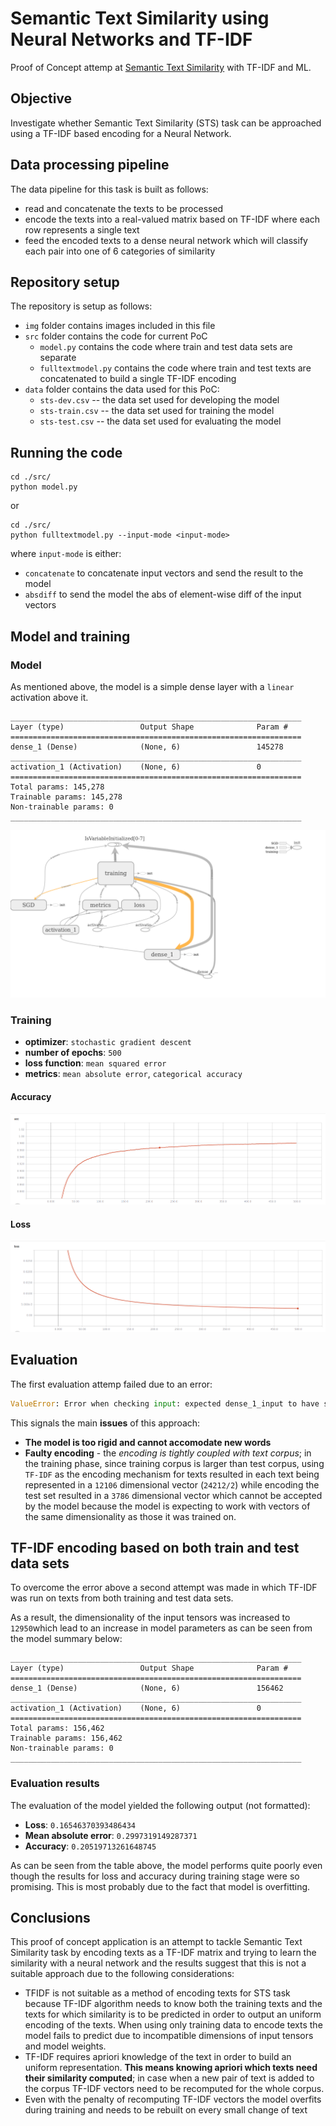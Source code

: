 # Semantic Text Similarity using Neural Networks and TF-IDF #

Proof of Concept attemp at [Semantic Text Similarity](http://ixa2.si.ehu.eus/stswiki/index.php/Main_Page) with TF-IDF and ML.

## Objective ##
Investigate whether Semantic Text Similarity (STS) task can be approached using a TF-IDF based encoding for a Neural Network.

## Data processing pipeline ##
The data pipeline for this task is built as follows:
- read and concatenate the texts to be processed
- encode the texts into a real-valued matrix based on TF-IDF where each row represents a single text
- feed the encoded texts to a dense neural network which will classify each pair into one of 6 categories of similarity

## Repository setup ##
The repository is setup as follows:
- `img` folder contains images included in this file
- `src` folder contains the code for current PoC
  - `model.py` contains the code where train and test data sets are separate
  - `fulltextmodel.py` contains the code where train and test texts are concatenated to build a single TF-IDF encoding
- `data` folder contains the data used for this PoC:
  - `sts-dev.csv` -- the data set used for developing the model
  - `sts-train.csv` -- the data set used for training the model
  - `sts-test.csv` -- the data set used for evaluating the model

## Running the code ##

``` shell
cd ./src/
python model.py
```
or

``` shell
cd ./src/
python fulltextmodel.py --input-mode <input-mode>
```
where `input-mode` is either:

- `concatenate` to concatenate input vectors and send the result to the model
- `absdiff` to send the model the abs of element-wise diff of the input vectors

## Model and training ##

### Model ###

As mentioned above, the model is a simple dense layer with a `linear` activation above it.

``` text
_________________________________________________________________
Layer (type)                 Output Shape              Param #
=================================================================
dense_1 (Dense)              (None, 6)                 145278
_________________________________________________________________
activation_1 (Activation)    (None, 6)                 0
=================================================================
Total params: 145,278
Trainable params: 145,278
Non-trainable params: 0
_________________________________________________________________

```
![Graph of the model](./img/main-graph.png)

### Training ###
- **optimizer**: `stochastic gradient descent`
- **number of epochs**: `500`
- **loss function**: `mean squared error`
- **metrics**: `mean absolute error`, `categorical accuracy`

#### Accuracy ####
![Model accuracy](./img/model-accuracy.png)

#### Loss ####
![Loss  plot](./img/model-loss.png)

## Evaluation ##
The first evaluation attemp failed due to an error:

``` python
ValueError: Error when checking input: expected dense_1_input to have shape (24212,) but got array with shape (7572,)
```

This signals the main **issues** of this approach:
- **The model is too rigid and cannot accomodate new words**
- **Faulty encoding** - the _encoding is tightly coupled with text corpus_; in the training phase, since training corpus is larger than test corpus, using `TF-IDF` as the encoding mechanism for texts resulted in each text being represented in a `12106` dimensional vector (`24212/2`) while encoding the test set resulted in a `3786` dimensional vector which cannot be accepted by the model because the model is expecting to work with vectors of the same dimensionality as those it was trained on.

## TF-IDF encoding based on both train and test data sets ##
To overcome the error above a second attempt was made in which TF-IDF was run on texts from both training and test data sets.

As a result, the dimensionality of the input tensors was increased to `12950`which lead to an increase in model parameters as can be seen from the model summary below:


``` text
_________________________________________________________________
Layer (type)                 Output Shape              Param #
=================================================================
dense_1 (Dense)              (None, 6)                 156462
_________________________________________________________________
activation_1 (Activation)    (None, 6)                 0
=================================================================
Total params: 156,462
Trainable params: 156,462
Non-trainable params: 0
_________________________________________________________________

```

### Evaluation results ###
The evaluation of the model yielded the following output (not formatted):
- **Loss**: `0.16546370393486434`
- **Mean absolute error**: `0.2997319149287371`
- **Accuracy**: `0.20519713261648745`

As can be seen from the table above, the model performs quite poorly even though the results for loss and accuracy during training stage were so promising. This is most probably due to the fact that model is overfitting.

## Conclusions ##
This proof of concept application is an attempt to tackle Semantic Text Similarity task by encoding texts as a TF-IDF matrix and trying to learn the similarity with a neural network and the results suggest that this is not a suitable approach due to the following considerations:
- TFIDF is not suitable as a method of encoding texts for STS task because TF-IDF algorithm needs to know both the training texts and the texts for which similarity is to be predicted in order to output an uniform encoding of the texts. When using only training data to encode texts the model fails to predict due to incompatible dimensions of input tensors and model weights.
- TF-IDF requires apriori knowledge of the text in order to build an uniform representation. **This means knowing apriori which texts need their similarity computed**; in case when a new pair of text is added to the corpus TF-IDF vectors need to be recomputed for the whole corpus.
- Even with the penalty of recomputing TF-IDF vectors the model overfits during training and needs to be rebuilt on every small change of text
